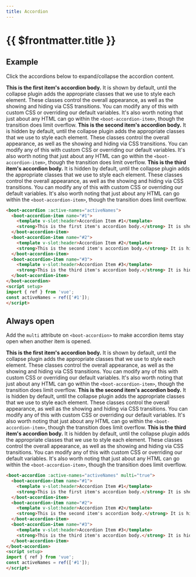```yaml
---
title: Accordion
---
```


<script setup>
import { ref } from 'vue';
const eampleActiveNames = ref(['#1']);
const alwaysOpenActiveNames = ref(['#1']);
</script>

# {{ $frontmatter.title }}

## Example

Click the accordions below to expand/collapse the accordion content.

<div class="example">
  <boot-accordion :active-names="eampleActiveNames">
    <boot-accordion-item name="#1">
      <template v-slot:header>Accordion Item #1</template>
      <strong>This is the first item's accordion body.</strong> It is shown by default, until the collapse plugin adds the appropriate classes that we use to style each element. These classes control the overall appearance, as well as the showing and hiding via CSS transitions. You can modify any of this with custom CSS or overriding our default variables. It's also worth noting that just about any HTML can go within the <code>&lt;boot-accordion-item&gt;</code>, though the transition does limit overflow.
    </boot-accordion-item>
    <boot-accordion-item name="#2">
      <template v-slot:header>Accordion Item #2</template>
      <strong>This is the second item's accordion body.</strong> It is hidden by default, until the collapse plugin adds the appropriate classes that we use to style each element. These classes control the overall appearance, as well as the showing and hiding via CSS transitions. You can modify any of this with custom CSS or overriding our default variables. It's also worth noting that just about any HTML can go within the <code>&lt;boot-accordion-item&gt;</code>, though the transition does limit overflow.
    </boot-accordion-item>
    <boot-accordion-item name="#3">
      <template v-slot:header>Accordion Item #3</template>
      <strong>This is the third item's accordion body.</strong> It is hidden by default, until the collapse plugin adds the appropriate classes that we use to style each element. These classes control the overall appearance, as well as the showing and hiding via CSS transitions. You can modify any of this with custom CSS or overriding our default variables. It's also worth noting that just about any HTML can go within the <code>&lt;boot-accordion-item&gt;</code>, though the transition does limit overflow.
    </boot-accordion-item>
  </boot-accordion>
</div>

```html
<boot-accordion :active-names="activeNames">
  <boot-accordion-item name="#1">
    <template v-slot:header>Accordion Item #1</template>
    <strong>This is the first item's accordion body.</strong> It is shown by default, until the collapse plugin adds the appropriate classes that we use to style each element. These classes control the overall appearance, as well as the showing and hiding via CSS transitions. You can modify any of this with custom CSS or overriding our default variables. It's also worth noting that just about any HTML can go within the <code>&lt;boot-accordion-item&gt;</code>, though the transition does limit overflow.
  </boot-accordion-item>
  <boot-accordion-item name="#2">
    <template v-slot:header>Accordion Item #2</template>
    <strong>This is the second item's accordion body.</strong> It is hidden by default, until the collapse plugin adds the appropriate classes that we use to style each element. These classes control the overall appearance, as well as the showing and hiding via CSS transitions. You can modify any of this with custom CSS or overriding our default variables. It's also worth noting that just about any HTML can go within the <code>&lt;boot-accordion-item&gt;</code>, though the transition does limit overflow.
  </boot-accordion-item>
  <boot-accordion-item name="#3">
    <template v-slot:header>Accordion Item #3</template>
    <strong>This is the third item's accordion body.</strong> It is hidden by default, until the collapse plugin adds the appropriate classes that we use to style each element. These classes control the overall appearance, as well as the showing and hiding via CSS transitions. You can modify any of this with custom CSS or overriding our default variables. It's also worth noting that just about any HTML can go within the <code>&lt;boot-accordion-item&gt;</code>, though the transition does limit overflow.
  </boot-accordion-item>
</boot-accordion>
<script setup>
import { ref } from 'vue';
const activeNames = ref(['#1']);
</script>
```

## Always open

Add the ```multi``` attribute on ```<boot-accordion>``` to make accordion items stay open when another item is opened.

<div class="example">
  <boot-accordion :active-names="alwaysOpenActiveNames" multi>
    <boot-accordion-item name="#1">
      <template v-slot:header>Accordion Item #1</template>
      <strong>This is the first item's accordion body.</strong> It is shown by default, until the collapse plugin adds the appropriate classes that we use to style each element. These classes control the overall appearance, as well as the showing and hiding via CSS transitions. You can modify any of this with custom CSS or overriding our default variables. It's also worth noting that just about any HTML can go within the <code>&lt;boot-accordion-item&gt;</code>, though the transition does limit overflow.
    </boot-accordion-item>
    <boot-accordion-item name="#2">
      <template v-slot:header>Accordion Item #2</template>
      <strong>This is the second item's accordion body.</strong> It is hidden by default, until the collapse plugin adds the appropriate classes that we use to style each element. These classes control the overall appearance, as well as the showing and hiding via CSS transitions. You can modify any of this with custom CSS or overriding our default variables. It's also worth noting that just about any HTML can go within the <code>&lt;boot-accordion-item&gt;</code>, though the transition does limit overflow.
    </boot-accordion-item>
    <boot-accordion-item name="#3">
      <template v-slot:header>Accordion Item #3</template>
      <strong>This is the third item's accordion body.</strong> It is hidden by default, until the collapse plugin adds the appropriate classes that we use to style each element. These classes control the overall appearance, as well as the showing and hiding via CSS transitions. You can modify any of this with custom CSS or overriding our default variables. It's also worth noting that just about any HTML can go within the <code>&lt;boot-accordion-item&gt;</code>, though the transition does limit overflow.
    </boot-accordion-item>
  </boot-accordion>
</div>

```html
<boot-accordion :active-names="activeNames" multi="true">
  <boot-accordion-item name="#1">
    <template v-slot:header>Accordion Item #1</template>
    <strong>This is the first item's accordion body.</strong> It is shown by default, until the collapse plugin adds the appropriate classes that we use to style each element. These classes control the overall appearance, as well as the showing and hiding via CSS transitions. You can modify any of this with custom CSS or overriding our default variables. It's also worth noting that just about any HTML can go within the <code>&lt;boot-accordion-item&gt;</code>, though the transition does limit overflow.
  </boot-accordion-item>
  <boot-accordion-item name="#2">
    <template v-slot:header>Accordion Item #2</template>
    <strong>This is the second item's accordion body.</strong> It is hidden by default, until the collapse plugin adds the appropriate classes that we use to style each element. These classes control the overall appearance, as well as the showing and hiding via CSS transitions. You can modify any of this with custom CSS or overriding our default variables. It's also worth noting that just about any HTML can go within the <code>&lt;boot-accordion-item&gt;</code>, though the transition does limit overflow.
  </boot-accordion-item>
  <boot-accordion-item name="#3">
    <template v-slot:header>Accordion Item #3</template>
    <strong>This is the third item's accordion body.</strong> It is hidden by default, until the collapse plugin adds the appropriate classes that we use to style each element. These classes control the overall appearance, as well as the showing and hiding via CSS transitions. You can modify any of this with custom CSS or overriding our default variables. It's also worth noting that just about any HTML can go within the <code>&lt;boot-accordion-item&gt;</code>, though the transition does limit overflow.
  </boot-accordion-item>
</boot-accordion>
<script setup>
import { ref } from 'vue';
const activeNames = ref(['#1']);
</script>
```
